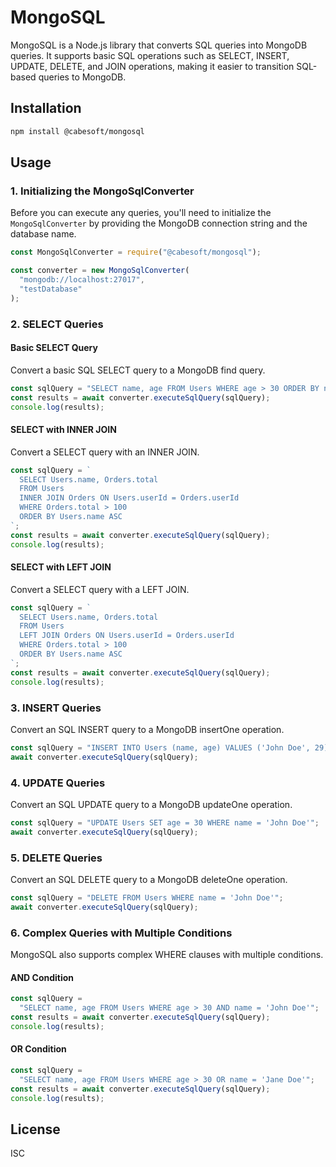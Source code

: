 # MongoSQL

MongoSQL is a Node.js library that converts SQL queries into MongoDB queries. It supports basic SQL operations such as SELECT, INSERT, UPDATE, DELETE, and JOIN operations, making it easier to transition SQL-based queries to MongoDB.

## Installation

```bash
npm install @cabesoft/mongosql
```

## Usage

### 1. Initializing the MongoSqlConverter

Before you can execute any queries, you'll need to initialize the `MongoSqlConverter` by providing the MongoDB connection string and the database name.

```javascript
const MongoSqlConverter = require("@cabesoft/mongosql");

const converter = new MongoSqlConverter(
  "mongodb://localhost:27017",
  "testDatabase"
);
```

### 2. SELECT Queries

#### Basic SELECT Query

Convert a basic SQL SELECT query to a MongoDB find query.

```javascript
const sqlQuery = "SELECT name, age FROM Users WHERE age > 30 ORDER BY name ASC";
const results = await converter.executeSqlQuery(sqlQuery);
console.log(results);
```

#### SELECT with INNER JOIN

Convert a SELECT query with an INNER JOIN.

```javascript
const sqlQuery = `
  SELECT Users.name, Orders.total 
  FROM Users 
  INNER JOIN Orders ON Users.userId = Orders.userId 
  WHERE Orders.total > 100 
  ORDER BY Users.name ASC
`;
const results = await converter.executeSqlQuery(sqlQuery);
console.log(results);
```

#### SELECT with LEFT JOIN

Convert a SELECT query with a LEFT JOIN.

```javascript
const sqlQuery = `
  SELECT Users.name, Orders.total 
  FROM Users 
  LEFT JOIN Orders ON Users.userId = Orders.userId 
  WHERE Orders.total > 100 
  ORDER BY Users.name ASC
`;
const results = await converter.executeSqlQuery(sqlQuery);
console.log(results);
```

### 3. INSERT Queries

Convert an SQL INSERT query to a MongoDB insertOne operation.

```javascript
const sqlQuery = "INSERT INTO Users (name, age) VALUES ('John Doe', 29)";
await converter.executeSqlQuery(sqlQuery);
```

### 4. UPDATE Queries

Convert an SQL UPDATE query to a MongoDB updateOne operation.

```javascript
const sqlQuery = "UPDATE Users SET age = 30 WHERE name = 'John Doe'";
await converter.executeSqlQuery(sqlQuery);
```

### 5. DELETE Queries

Convert an SQL DELETE query to a MongoDB deleteOne operation.

```javascript
const sqlQuery = "DELETE FROM Users WHERE name = 'John Doe'";
await converter.executeSqlQuery(sqlQuery);
```

### 6. Complex Queries with Multiple Conditions

MongoSQL also supports complex WHERE clauses with multiple conditions.

#### AND Condition

```javascript
const sqlQuery =
  "SELECT name, age FROM Users WHERE age > 30 AND name = 'John Doe'";
const results = await converter.executeSqlQuery(sqlQuery);
console.log(results);
```

#### OR Condition

```javascript
const sqlQuery =
  "SELECT name, age FROM Users WHERE age > 30 OR name = 'Jane Doe'";
const results = await converter.executeSqlQuery(sqlQuery);
console.log(results);
```

## License

ISC
